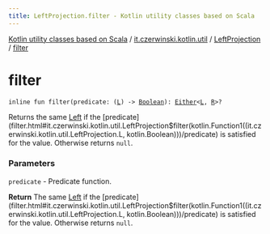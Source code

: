 ```yaml
---
title: LeftProjection.filter - Kotlin utility classes based on Scala
---
```


[Kotlin utility classes based on Scala](../../index.html) / [it.czerwinski.kotlin.util](../index.html) / [LeftProjection](index.html) / [filter](./filter.html)

# filter

`inline fun filter(predicate: (`[`L`](index.html#L)`) -> `[`Boolean`](https://kotlinlang.org/api/latest/jvm/stdlib/kotlin/-boolean/index.html)`): `[`Either`](../-either/index.html)`<`[`L`](index.html#L)`, `[`R`](index.html#R)`>?`

Returns the same [Left](../-left/index.html) if the [predicate](filter.html#it.czerwinski.kotlin.util.LeftProjection$filter(kotlin.Function1((it.czerwinski.kotlin.util.LeftProjection.L, kotlin.Boolean)))/predicate) is satisfied for the value. Otherwise returns `null`.

### Parameters

`predicate` - Predicate function.

**Return**
The same [Left](../-left/index.html) if the [predicate](filter.html#it.czerwinski.kotlin.util.LeftProjection$filter(kotlin.Function1((it.czerwinski.kotlin.util.LeftProjection.L, kotlin.Boolean)))/predicate) is satisfied for the value. Otherwise returns `null`.

